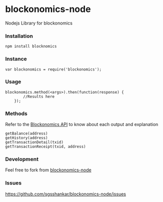 # blockonomics-node
Nodejs Library for blockonomics

### Installation

```
npm install blocknomics

```

### Instance

```
var blockonomics = require('blockonomics');
```
### Usage

```
blockonomics.method(<args>).then(function(response) {
		//Results here
	});
```

### Methods
Refer to the [Blockonomics API](https://www.blockonomics.co/views/api.html) to know about each output and explanation
```
getBalance(address)
getHistory(address)
getTransactionDetail(txid)
getTransactionReceipt(txid, address)

```

### Development

Feel free to fork from [blockonomics-node](https://github.com/sgsshankar/blockonomics-node/)

### Issues

https://github.com/sgsshankar/blockonomics-node/issues

